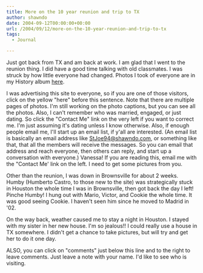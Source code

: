 ```yaml
---
title: More on the 10 year reunion and trip to TX
author: shawndo
date: 2004-09-12T00:00:00+00:00
url: /2004/09/12/more-on-the-10-year-reunion-and-trip-to-tx
tags:
  - Journal

---
```

Just got back from TX and am back at work. I am glad that I went to the reunion thing. I did have a good time talking with old classmates. I was struck by how little everyone had changed. Photos I took of everyone are in my History album [here][1].  

I was advertising this site to everyone, so if you are one of those visitors, click on the yellow "here" before this sentence. Note that there are multiple pages of photos. I'm still working on the photo captions, but you can see all the photos. Also, I can't remember who was married, engaged, or just dating. So click the "Contact Me" link on the very left if you want to correct me. I'm just assuming it's dating unless I know otherwise. Also, if enough people email me, I'll start up an email list, if y'all are interested. (An email list is basically an email address like StJoe94@shawndo.com, or something like that, that all the members will receive the messages. So you can email that address and reach everyone, then others can reply, and start up a conversation with everyone.) Vanessa! If you are reading this, email me with the "Contact Me' link on the left. I need to get some pictures from you.

Other than the reunion, I was down in Brownsville for about 2 weeks. Humby (Humberto Castro, to those new to the site) was strategically stuck in Houston the whole time I was in Brownsville, then got back the day I left! Pinche Humby! I hung out with Mario, Victor, and Cookie the whole time. It was good seeing Cookie. I haven't seen him since he moved to Madrid in '02. 

On the way back, weather caused me to stay a night in Houston. I stayed with my sister in her new house. I'm so jealous!! I could really use a house in TX somewhere. I didn't get a chance to take pictures, but will try and get her to do it one day.

ALSO, you can click on "comments" just below this line and to the right to leave comments. Just leave a note with your name. I'd like to see who is visiting.

 [1]: http://www.shawndo.com/modules.php?set\_albumName=album01&op=modload&name=gallery&file=index&include=view_album.php&page=1